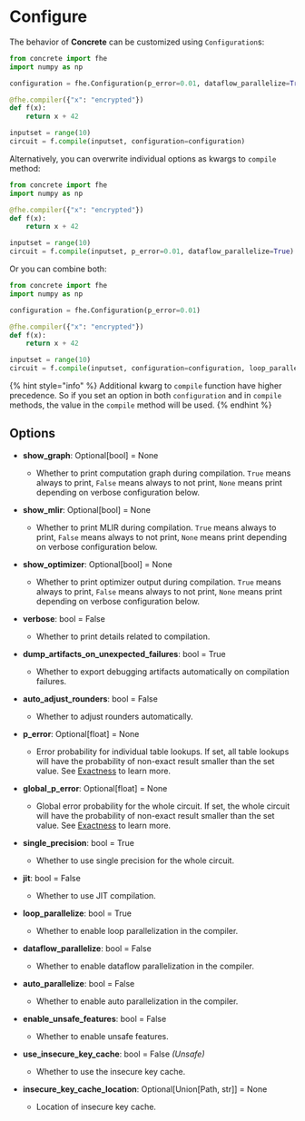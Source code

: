 # Configure

The behavior of **Concrete** can be customized using `Configuration`s:

```python
from concrete import fhe
import numpy as np

configuration = fhe.Configuration(p_error=0.01, dataflow_parallelize=True)

@fhe.compiler({"x": "encrypted"})
def f(x):
    return x + 42

inputset = range(10)
circuit = f.compile(inputset, configuration=configuration)
```

Alternatively, you can overwrite individual options as kwargs to `compile` method:

```python
from concrete import fhe
import numpy as np

@fhe.compiler({"x": "encrypted"})
def f(x):
    return x + 42

inputset = range(10)
circuit = f.compile(inputset, p_error=0.01, dataflow_parallelize=True)
```

Or you can combine both:

```python
from concrete import fhe
import numpy as np

configuration = fhe.Configuration(p_error=0.01)

@fhe.compiler({"x": "encrypted"})
def f(x):
    return x + 42

inputset = range(10)
circuit = f.compile(inputset, configuration=configuration, loop_parallelize=True)
```

{% hint style="info" %}
Additional kwarg to `compile` function have higher precedence. So if you set an option in both `configuration` and in `compile` methods, the value in the `compile` method will be used.
{% endhint %}

## Options

* **show\_graph**: Optional[bool] = None
  * Whether to print computation graph during compilation.
    `True` means always to print, `False` means always to not print, `None` means print depending on verbose configuration below.

* **show\_mlir**: Optional[bool] = None
  * Whether to print MLIR during compilation.
    `True` means always to print, `False` means always to not print, `None` means print depending on verbose configuration below.

* **show\_optimizer**: Optional[bool] = None
  * Whether to print optimizer output during compilation.
    `True` means always to print, `False` means always to not print, `None` means print depending on verbose configuration below.

* **verbose**: bool = False
  * Whether to print details related to compilation.

* **dump\_artifacts\_on\_unexpected\_failures**: bool = True
  * Whether to export debugging artifacts automatically on compilation failures.

* **auto\_adjust\_rounders**: bool = False
    * Whether to adjust rounders automatically.

* **p\_error**: Optional[float] = None
  * Error probability for individual table lookups. If set, all table lookups will have the probability of non-exact result smaller than the set value. See [Exactness](../getting-started/exactness.md) to learn more.

* **global\_p\_error**: Optional[float] = None
  * Global error probability for the whole circuit. If set, the whole circuit will have the probability of non-exact result smaller than the set value. See [Exactness](../getting-started/exactness.md) to learn more.

* **single_precision**: bool = True
  * Whether to use single precision for the whole circuit.

* **jit**: bool = False
  * Whether to use JIT compilation.

* **loop\_parallelize**: bool = True
  * Whether to enable loop parallelization in the compiler.

* **dataflow\_parallelize**: bool = False
  * Whether to enable dataflow parallelization in the compiler.

* **auto\_parallelize**: bool = False
  * Whether to enable auto parallelization in the compiler.

* **enable\_unsafe\_features**: bool = False
  * Whether to enable unsafe features.

* **use\_insecure\_key\_cache**: bool = False _(Unsafe)_
  * Whether to use the insecure key cache.

* **insecure\_key\_cache\_location**: Optional\[Union\[Path, str]] = None
  * Location of insecure key cache.
